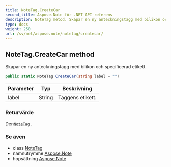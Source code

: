 ```yaml
---
title: NoteTag.CreateCar
second_title: Aspose.Note för .NET API-referens
description: NoteTag metod. Skapar en ny anteckningstagg med bilikon och specificerad etikett.
type: docs
weight: 250
url: /sv/net/aspose.note/notetag/createcar/
---
```

## NoteTag.CreateCar method

Skapar en ny anteckningstagg med bilikon och specificerad etikett.

```csharp
public static NoteTag CreateCar(string label = "")
```

| Parameter | Typ | Beskrivning |
| --- | --- | --- |
| label | String | Taggens etikett. |

### Returvärde

Den[`NoteTag`](../) .

### Se även

* class [NoteTag](../)
* namnutrymme [Aspose.Note](../../notetag/)
* hopsättning [Aspose.Note](../../../)


